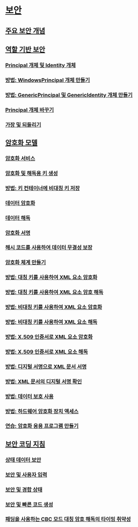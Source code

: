# [보안](index.md)
## [주요 보안 개념](key-security-concepts.md)
## [역할 기반 보안](role-based-security.md)
### [Principal 개체 및 Identity 개체](principal-and-identity-objects.md)
### [방법: WindowsPrincipal 개체 만들기](how-to-create-a-windowsprincipal-object.md)
### [방법: GenericPrincipal 및 GenericIdentity 개체 만들기](how-to-create-genericprincipal-and-genericidentity-objects.md)
### [Principal 개체 바꾸기](replacing-a-principal-object.md)
### [가장 및 되돌리기](impersonating-and-reverting.md)
## [암호화 모델](cryptography-model.md)
### [암호화 서비스](cryptographic-services.md)
### [암호화 및 해독용 키 생성](generating-keys-for-encryption-and-decryption.md)
### [방법: 키 컨테이너에 비대칭 키 저장](how-to-store-asymmetric-keys-in-a-key-container.md)
### [데이터 암호화](encrypting-data.md)
### [데이터 해독](decrypting-data.md)
### [암호화 서명](cryptographic-signatures.md)
### [해시 코드를 사용하여 데이터 무결성 보장](ensuring-data-integrity-with-hash-codes.md)
### [암호화 체계 만들기](creating-a-cryptographic-scheme.md)
### [방법: 대칭 키를 사용하여 XML 요소 암호화](how-to-encrypt-xml-elements-with-symmetric-keys.md)
### [방법: 대칭 키를 사용하여 XML 요소 암호 해독](how-to-decrypt-xml-elements-with-symmetric-keys.md)
### [방법: 비대칭 키를 사용하여 XML 요소 암호화](how-to-encrypt-xml-elements-with-asymmetric-keys.md)
### [방법: 비대칭 키를 사용하여 XML 요소 해독](how-to-decrypt-xml-elements-with-asymmetric-keys.md)
### [방법: X.509 인증서로 XML 요소 암호화](how-to-encrypt-xml-elements-with-x-509-certificates.md)
### [방법: X.509 인증서로 XML 요소 해독](how-to-decrypt-xml-elements-with-x-509-certificates.md)
### [방법: 디지털 서명으로 XML 문서 서명](how-to-sign-xml-documents-with-digital-signatures.md)
### [방법: XML 문서의 디지털 서명 확인](how-to-verify-the-digital-signatures-of-xml-documents.md)
### [방법: 데이터 보호 사용](how-to-use-data-protection.md)
### [방법: 하드웨어 암호화 장치 액세스](how-to-access-hardware-encryption-devices.md)
### [연습: 암호화 응용 프로그램 만들기](walkthrough-creating-a-cryptographic-application.md)
## [보안 코딩 지침](secure-coding-guidelines.md)
### [상태 데이터 보안](securing-state-data.md)
### [보안 및 사용자 입력](security-and-user-input.md)
### [보안 및 경합 상태](security-and-race-conditions.md)
### [보안 및 빠른 코드 생성](security-and-on-the-fly-code-generation.md)
### [패딩을 사용하는 CBC 모드 대칭 암호 해독의 타이밍 취약성](vulnerabilities-cbc-mode.md)